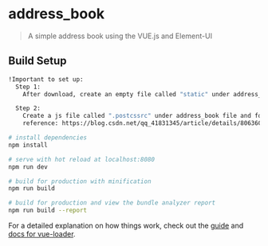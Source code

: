 # address_book

> A simple address book using the VUE.js and Element-UI

## Build Setup

``` bash
!Important to set up: 
  Step 1: 
    After download, create an empty file called "static" under address_book file.

  Step 2:
    Create a js file called ".postcssrc" under address_book file and follow the following page to setting.
    reference: https://blog.csdn.net/qq_41831345/article/details/80636053

# install dependencies
npm install

# serve with hot reload at localhost:8080
npm run dev

# build for production with minification
npm run build

# build for production and view the bundle analyzer report
npm run build --report
```

For a detailed explanation on how things work, check out the [guide](http://vuejs-templates.github.io/webpack/) and [docs for vue-loader](http://vuejs.github.io/vue-loader).
